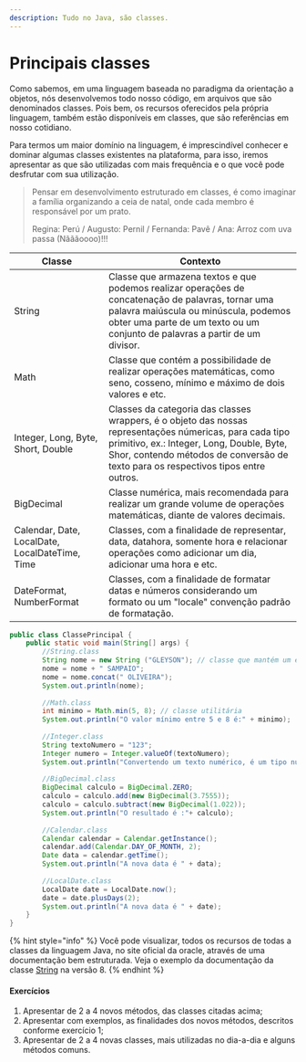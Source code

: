 ```yaml
---
description: Tudo no Java, são classes.
---
```


# Principais classes

Como sabemos, em uma linguagem baseada no paradigma da orientação a objetos, nós desenvolvemos todo nosso código, em arquivos que são denominados classes. Pois bem, os recursos oferecidos pela própria linguagem, também estão disponíveis em classes, que são referências em nosso cotidiano.

Para termos um maior domínio na linguagem, é imprescindível conhecer e dominar algumas classes existentes na plataforma, para isso, iremos apresentar as que são utilizadas com mais frequência e o que você pode desfrutar com sua utilização.

> Pensar em desenvolvimento estruturado em classes, é como imaginar a família organizando a ceia de natal, onde cada membro é responsável por um prato.
>
> Regina: Perú / Augusto: Pernil / Fernanda: Pavê / Ana: Arroz com uva passa (Nãããoooo)!!!

<table><thead><tr><th width="150">Classe</th><th>Contexto</th></tr></thead><tbody><tr><td>String</td><td>Classe que armazena textos e que podemos realizar operações de concatenação de palavras, tornar uma palavra maiúscula ou minúscula, podemos obter uma parte de um texto ou um conjunto de palavras a partir de um divisor.</td></tr><tr><td>Math</td><td>Classe que contém a possibilidade de realizar operações matemáticas, como seno, cosseno, mínimo e máximo de dois valores e etc.</td></tr><tr><td>Integer, Long, Byte, Short, Double</td><td>Classes da categoria das classes wrappers, é o objeto das nossas representações númericas, para cada tipo primitivo, ex.: Integer, Long, Double, Byte, Shor,  contendo métodos de conversão de texto para os respectivos tipos entre outros.</td></tr><tr><td>BigDecimal</td><td>Classe numérica, mais recomendada para realizar um grande volume de operações matemáticas, diante de valores decimais.</td></tr><tr><td>Calendar, Date, LocalDate,     LocalDateTime, Time</td><td>Classes, com a finalidade de representar, data, datahora, somente hora e relacionar operações como adicionar um dia, adicionar uma hora e etc.</td></tr><tr><td>DateFormat, NumberFormat</td><td>Classes, com a finalidade de formatar datas e números considerando um formato ou um "locale" convenção padrão de formatação.</td></tr></tbody></table>

```java
public class ClassePrincipal {
	public static void main(String[] args) {
		//String.class
		String nome = new String ("GLEYSON"); // classe que mantém um estado
		nome = nome + " SAMPAIO";
		nome = nome.concat(" OLIVEIRA");
		System.out.println(nome);
		
		//Math.class
		int minimo = Math.min(5, 8); // classe utilitária
		System.out.println("O valor mínimo entre 5 e 8 é:" + minimo);
		
		//Integer.class
		String textoNumero = "123";
		Integer numero = Integer.valueOf(textoNumero);
		System.out.println("Convertendo um texto numérico, é um tipo número " + numero);
		
		//BigDecimal.class
		BigDecimal calculo = BigDecimal.ZERO;
		calculo = calculo.add(new BigDecimal(3.7555));
		calculo = calculo.subtract(new BigDecimal(1.022));
		System.out.println("O resultado é :"+ calculo);
		
		//Calendar.class
		Calendar calendar = Calendar.getInstance();
		calendar.add(Calendar.DAY_OF_MONTH, 2);
		Date data = calendar.getTime();
		System.out.println("A nova data é " + data);
		
		//LocalDate.class
		LocalDate date = LocalDate.now();
		date = date.plusDays(2);
		System.out.println("A nova data é " + date);
	}
}

```

{% hint style="info" %}
Você pode visualizar, todos os recursos de todas a classes da linguagem Java, no site oficial da oracle, através de uma documentação bem estruturada. Veja o exemplo da documentação da classe [String](https://docs.oracle.com/javase/8/docs/api/java/lang/String.html) na versão 8.
{% endhint %}

#### Exercícios

1. Apresentar de 2 a 4 novos métodos, das classes citadas acima;
2. Apresentar com exemplos, as finalidades dos novos métodos, descritos conforme exercício 1;
3. Apresentar de 2 a 4 novas classes, mais utilizadas no dia-a-dia e alguns métodos comuns. &#x20;

